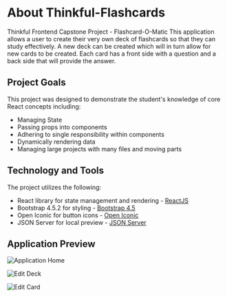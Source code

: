 # About Thinkful-Flashcards
Thinkful Frontend Capstone Project - Flashcard-O-Matic
This application allows a user to create their very own deck of flashcards so that they can study effectively. 
A new deck can be created which will in turn allow for new cards to be created. 
Each card has a front side with a question and a back side that will provide the answer. 
## Project Goals
This project was designed to demonstrate the student's knowledge of core React concepts including:
* Managing State
* Passing props into components
* Adhering to single responsibility within components
* Dynamically rendering data
* Managing large projects with many files and moving parts

## Technology and Tools
The project utilizes the following:
* React library for state management and rendering - [ReactJS](https://reactjs.org/)
* Bootstrap 4.5.2 for styling - [Bootstrap 4.5](https://getbootstrap.com/docs/4.5/getting-started/introduction/)
* Open Iconic for button icons - [Open Iconic](https://useiconic.com/open)
* JSON Server for local preview - [JSON Server](https://www.npmjs.com/package/json-server)

## Application Preview

![Application Home](src/img/Project_FalshCards_App_Home_Screen.png)

![Edit Deck](src/img/Project_FalshCards_App_Deck_Edit_Screen.png)

![Edit Card](src/img/Project_FalshCards_App_Card_Edit_Screen.png)

